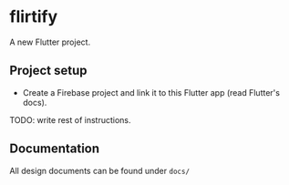 # flirtify

A new Flutter project.

## Project setup
- Create a Firebase project and link it to this Flutter app (read Flutter's docs).

TODO: write rest of instructions.

## Documentation
All design documents can be found under `docs/`
